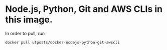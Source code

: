 # Node.js, Python, Git and AWS CLIs in this image.

In order to pull, run 

    docker pull utposts/docker-nodejs-python-git-awscli